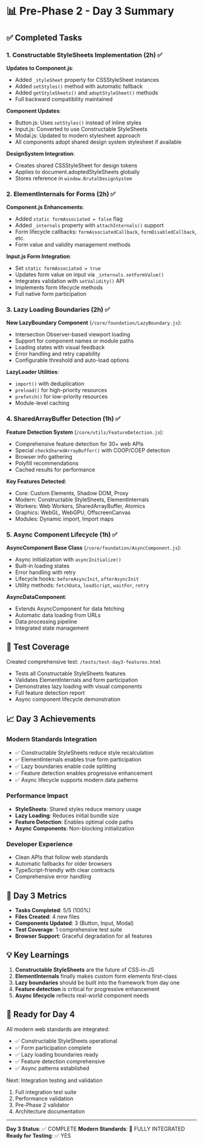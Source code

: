 # 📊 Pre-Phase 2 - Day 3 Summary

## ✅ Completed Tasks

### 1. Constructable StyleSheets Implementation (2h) ✅
**Updates to Component.js**:
- Added `_styleSheet` property for CSSStyleSheet instances
- Added `setStyles()` method with automatic fallback
- Added `getStyleSheets()` and `adoptStyleSheet()` methods
- Full backward compatibility maintained

**Component Updates**:
- Button.js: Uses `setStyles()` instead of inline styles
- Input.js: Converted to use Constructable StyleSheets
- Modal.js: Updated to modern stylesheet approach
- All components adopt shared design system stylesheet if available

**DesignSystem Integration**:
- Creates shared CSSStyleSheet for design tokens
- Applies to document.adoptedStyleSheets globally
- Stores reference in `window.BrutalDesignSystem`

### 2. ElementInternals for Forms (2h) ✅
**Component.js Enhancements**:
- Added `static formAssociated = false` flag
- Added `_internals` property with `attachInternals()` support
- Form lifecycle callbacks: `formAssociatedCallback`, `formDisabledCallback`, etc.
- Form value and validity management methods

**Input.js Form Integration**:
- Set `static formAssociated = true`
- Updates form value on input via `_internals.setFormValue()`
- Integrates validation with `setValidity()` API
- Implements form lifecycle methods
- Full native form participation

### 3. Lazy Loading Boundaries (2h) ✅
**New LazyBoundary Component** (`/core/foundation/LazyBoundary.js`):
- Intersection Observer-based viewport loading
- Support for component names or module paths
- Loading states with visual feedback
- Error handling and retry capability
- Configurable threshold and auto-load options

**LazyLoader Utilities**:
- `import()` with deduplication
- `preload()` for high-priority resources
- `prefetch()` for low-priority resources
- Module-level caching

### 4. SharedArrayBuffer Detection (1h) ✅
**Feature Detection System** (`/core/utils/FeatureDetection.js`):
- Comprehensive feature detection for 30+ web APIs
- Special `checkSharedArrayBuffer()` with COOP/COEP detection
- Browser info gathering
- Polyfill recommendations
- Cached results for performance

**Key Features Detected**:
- Core: Custom Elements, Shadow DOM, Proxy
- Modern: Constructable StyleSheets, ElementInternals
- Workers: Web Workers, SharedArrayBuffer, Atomics
- Graphics: WebGL, WebGPU, OffscreenCanvas
- Modules: Dynamic import, Import maps

### 5. Async Component Lifecycle (1h) ✅
**AsyncComponent Base Class** (`/core/foundation/AsyncComponent.js`):
- Async initialization with `asyncInitialize()`
- Built-in loading states
- Error handling with retry
- Lifecycle hooks: `beforeAsyncInit`, `afterAsyncInit`
- Utility methods: `fetchData`, `loadScript`, `waitFor`, `retry`

**AsyncDataComponent**:
- Extends AsyncComponent for data fetching
- Automatic data loading from URLs
- Data processing pipeline
- Integrated state management

## 🧪 Test Coverage

Created comprehensive test: `/tests/test-day3-features.html`
- Tests all Constructable StyleSheets features
- Validates ElementInternals and form participation  
- Demonstrates lazy loading with visual components
- Full feature detection report
- Async component lifecycle demonstration

## 📈 Day 3 Achievements

### Modern Standards Integration
- ✅ Constructable StyleSheets reduce style recalculation
- ✅ ElementInternals enables true form participation
- ✅ Lazy boundaries enable code splitting
- ✅ Feature detection enables progressive enhancement
- ✅ Async lifecycle supports modern data patterns

### Performance Impact
- **StyleSheets**: Shared styles reduce memory usage
- **Lazy Loading**: Reduces initial bundle size
- **Feature Detection**: Enables optimal code paths
- **Async Components**: Non-blocking initialization

### Developer Experience
- Clean APIs that follow web standards
- Automatic fallbacks for older browsers
- TypeScript-friendly with clear contracts
- Comprehensive error handling

## 🎯 Day 3 Metrics

- **Tasks Completed**: 5/5 (100%)
- **Files Created**: 4 new files
- **Components Updated**: 3 (Button, Input, Modal)
- **Test Coverage**: 1 comprehensive test suite
- **Browser Support**: Graceful degradation for all features

## 💡 Key Learnings

1. **Constructable StyleSheets** are the future of CSS-in-JS
2. **ElementInternals** finally makes custom form elements first-class
3. **Lazy boundaries** should be built into the framework from day one
4. **Feature detection** is critical for progressive enhancement
5. **Async lifecycle** reflects real-world component needs

## 🚀 Ready for Day 4

All modern web standards are integrated:
- ✅ Constructable StyleSheets operational
- ✅ Form participation complete
- ✅ Lazy loading boundaries ready
- ✅ Feature detection comprehensive
- ✅ Async patterns established

Next: Integration testing and validation
1. Full integration test suite
2. Performance validation
3. Pre-Phase 2 validator
4. Architecture documentation

---

**Day 3 Status**: ✅ COMPLETE
**Modern Standards**: 💚 FULLY INTEGRATED
**Ready for Testing**: ✅ YES